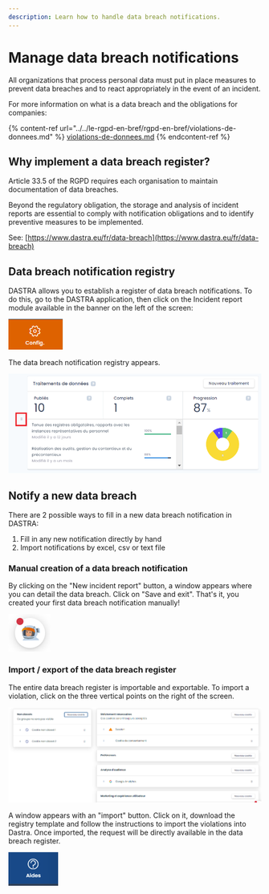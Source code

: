 ```yaml
---
description: Learn how to handle data breach notifications.
---
```


# Manage data breach notifications

All organizations that process personal data must put in place measures to prevent data breaches and to react appropriately in the event of an incident.

For more information on what is a data breach and the obligations for companies:

{% content-ref url="../../le-rgpd-en-bref/rgpd-en-bref/violations-de-donnees.md" %}
[violations-de-donnees.md](../../le-rgpd-en-bref/rgpd-en-bref/violations-de-donnees.md)
{% endcontent-ref %}

## Why implement a data breach register?

Article 33.5 of the RGPD requires each organisation to maintain documentation of data breaches.&#x20;

Beyond the regulatory obligation, the storage and analysis of incident reports are essential to comply with notification obligations and to identify preventive measures to be implemented.&#x20;

See: [https://www.dastra.eu/fr/data-breach](https://www.dastra.eu/fr/data-breach)

## Data breach notification registry

DASTRA allows you to establish a register of data breach notifications. To do this, go to the DASTRA application, then click on the Incident report module available in the banner on the left of the screen:

![Symbol of the Incident Report module](<../../.gitbook/assets/image (131).png>)

The data breach notification registry appears.

![Data breach notification registry](<../../.gitbook/assets/image (160).png>)

## Notify a new data breach

There are 2 possible ways to fill in a new data breach notification in DASTRA:

1. Fill in any new notification directly by hand
2. Import notifications by excel, csv or text file

### Manual creation of a data breach notification

By clicking on the "New incident report" button, a window appears where you can detail the data breach. Click on "Save and exit". That's it, you created your first data breach notification manually!

![Details of the data breach](<../../.gitbook/assets/image (146).png>)

### Import / export of the data breach register

The entire data breach register is importable and exportable. To import a violation, click on the three vertical points on the right of the screen.

![](<../../.gitbook/assets/image (51).png>)

A window appears with an "import" button. Click on it, download the registry template and follow the instructions to import the violations into Dastra. Once imported, the request will be directly available in the data breach register.



![Data breach register import window](<../../.gitbook/assets/image (148).png>)
